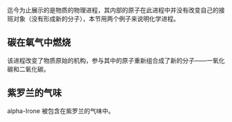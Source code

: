 迄今为止展示的是物质的物理进程，其内部的原子在此进程中并没有改变自己的接班对象（没有形成新的分子），本节用两个例子来说明化学进程。

## 碳在氧气中燃烧
该进程改变了物质原始的机构，参与其中的原子重新组合成了新的分子——一氧化碳和二氧化碳。

## 紫罗兰的气味
alpha-Irone 被包含在紫罗兰的气味中。
